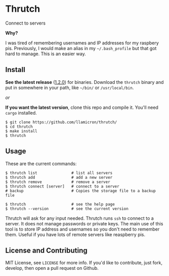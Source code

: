 # Thrutch
Connect to servers

**Why?**

I was tired of remembering usernames and IP addresses for my raspbery pis. Previously, I would make an alias in my `~/.bash_profile` but that got hard to manage. This is an easier way.

## Install
**See the latest release** ([1.2.0](https://github.com/llamicron/thrutch/releases/tag/1.2.0)) for binaries. Download the `thrutch` binary and put in somewhere in your path, like `~/bin/` or `/usr/local/bin`.

*or*

**If you want the latest version**, clone this repo and compile it. You'll need `cargo` installed.
```
$ git clone https://github.com/llamicron/thrutch/
$ cd thrutch
$ make install
$ thrutch
```

## Usage
These are the current commands:
```
$ thrutch list               # list all servers
$ thrutch add                # add a new server
$ thrutch remove             # remove a server
$ thrutch connect [server]   # connect to a server
# backup                     # Copies the storage file to a backup file

$ thrutch                    # see the help page
$ thrutch --version          # see the current version
```

Thrutch will ask for any input needed. Thrutch runs `ssh` to connect to a server. It does not manage passwords or private keys. The main use of this tool is to store IP address and usernames so you don't need to remember them. Useful if you have lots of remote servers like reaspberry pis.


## License and Contributing
MIT License, see `LICENSE` for more info. If you'd like to contribute, just fork, develop, then open a pull request on Github.
